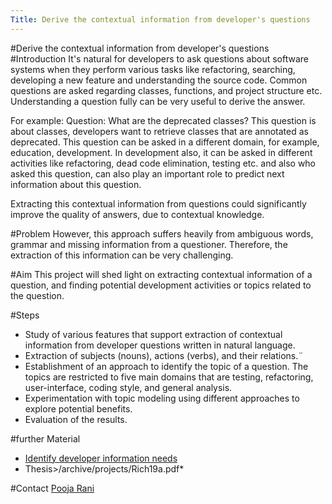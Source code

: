 ```yaml
---
Title: Derive the contextual information from developer's questions
---
```

#Derive the contextual information from developer's questions
#Introduction
It's natural for developers to ask questions about software systems when they perform various tasks like refactoring, searching, developing a new feature and understanding the source code.  Common questions are asked regarding classes, functions, and project structure etc. Understanding a question fully can be very useful to derive the answer.

For example:
Question: What are the deprecated classes?
This question is about classes, developers want to retrieve classes that are annotated as deprecated. This question can be asked in a different domain, for example, education, development. In development also, it can be asked in different activities like refactoring, dead code elimination, testing etc. and also who asked this question, can also play an important role to predict next information about this question.

Extracting  this contextual information from questions could significantly improve the quality of answers, due to contextual knowledge.

#Problem
However, this approach suffers heavily from ambiguous words, grammar and missing information from a questioner. Therefore, the extraction of this information can be very challenging.

#Aim
This project will shed light on extracting contextual information of a question, and finding potential development activities or topics related to the question.

#Steps

-  Study of various features that support extraction of contextual information from developer questions written in natural language.
-  Extraction of subjects (nouns), actions (verbs), and their relations.¨
-  Establishment of an approach to identify the topic of a question. The topics are restricted to five main domains that are testing, refactoring, user-interface, coding style, and general analysis.
-  Experimentation with topic modeling using different approaches to explore potential benefits.
-  Evaluation of the results.

#further Material

-  [Identify developer information needs](%base_url%/download/softwarecomposition/2019-02-12-Richner-DeveloperNeeds.pdf)
-  Thesis>/archive/projects/Rich19a.pdf\*

#Contact
[Pooja Rani](%base_url%/staff/Pooja-Rani)
